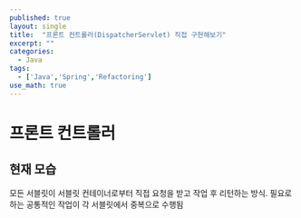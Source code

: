 ```yaml
---
published: true
layout: single
title:  "프론트 컨트롤러(DispatcherServlet) 직접 구현해보기"
excerpt: ""
categories:
  - Java
tags:
  - ['Java','Spring','Refactoring']
use_math: true
---
```


# 프론트 컨트롤러

## 현재 모습
모든 서블릿이 서블릿 컨테이너로부터 직접 요청을 받고 작업 후 리턴하는 방식. 필요로 하는 공통적인 작업이 각 서블릿에서 중복으로 수행됨
# 